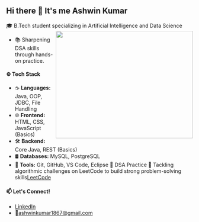 ## Hi there 👋 It's me Ashwin Kumar

🎓 B.Tech student specializing in Artificial Intelligence and Data Science
<img align="right" width="370" height="290" src="https://i.pinimg.com/originals/47/f0/34/47f0342cec72b800463bf003eac1257e.gif">
  - 📚 Sharpening DSA skills through hands-on practice.
#### ⚙️ Tech Stack
- ☕ **Languages:** Java, OOP, JDBC, File Handling  
- 🌐 **Frontend:** HTML, CSS, JavaScript (Basics)  
- 🛠️ **Backend:** Core Java, REST (Basics)  
- 🛢️ **Databases:** MySQL, PostgreSQL  
- 🧰 **Tools:** Git, GitHub, VS Code, Eclipse
🧩 DSA Practice
📝 Tackling algorithmic challenges on LeetCode to build strong problem-solving skills[LeetCode]()
#### 📫 Let's Connect!
- [LinkedIn](https://www.linkedin.com/in/ashwin-kumar-j2004)  
- 📧ashwinkumar1867@gmail.com



